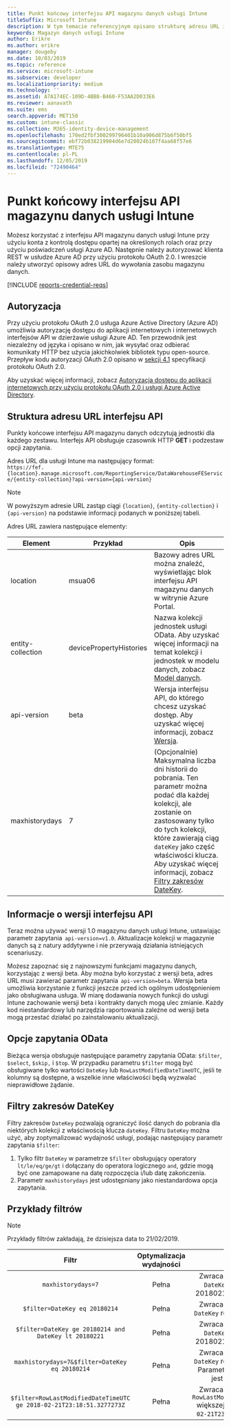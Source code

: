 ```yaml
---
title: Punkt końcowy interfejsu API magazynu danych usługi Intune
titleSuffix: Microsoft Intune
description: W tym temacie referencyjnym opisano strukturę adresu URL interfejsu API magazynu danych usługi Microsoft Intune. Podano też przykłady filtrów.
keywords: Magazyn danych usługi Intune
author: Erikre
ms.author: erikre
manager: dougeby
ms.date: 10/03/2019
ms.topic: reference
ms.service: microsoft-intune
ms.subservice: developer
ms.localizationpriority: medium
ms.technology: ''
ms.assetid: A7A174EC-109D-4BB8-B460-F53AA2D033E6
ms.reviewer: aanavath
ms.suite: ems
search.appverid: MET150
ms.custom: intune-classic
ms.collection: M365-identity-device-management
ms.openlocfilehash: 170ed2fbf300299796401b10a906d875b6f50bf5
ms.sourcegitcommit: ebf72b038219904d6e7d20024b107f4aa68f57e6
ms.translationtype: MTE75
ms.contentlocale: pl-PL
ms.lasthandoff: 12/05/2019
ms.locfileid: "72490464"
---
```

# <a name="intune-data-warehouse-api-endpoint"></a>Punkt końcowy interfejsu API magazynu danych usługi Intune

Możesz korzystać z interfejsu API magazynu danych usługi Intune przy użyciu konta z kontrolą dostępu opartej na określonych rolach oraz przy użyciu poświadczeń usługi Azure AD. Następnie należy autoryzować klienta REST w usłudze Azure AD przy użyciu protokołu OAuth 2.0. I wreszcie należy utworzyć opisowy adres URL do wywołania zasobu magazynu danych.

[!INCLUDE [reports-credential-reqs](../includes/reports-credential-reqs.md)]

## <a name="authorization"></a>Autoryzacja

Przy użyciu protokołu OAuth 2.0 usługa Azure Active Directory (Azure AD) umożliwia autoryzację dostępu do aplikacji internetowych i internetowych interfejsów API w dzierżawie usługi Azure AD. Ten przewodnik jest niezależny od języka i opisano w nim, jak wysyłać oraz odbierać komunikaty HTTP bez użycia jakichkolwiek bibliotek typu open-source. Przepływ kodu autoryzacji OAuth 2.0 opisano w [sekcji 4.1](https://tools.ietf.org/html/rfc6749#section-4.1) specyfikacji protokołu OAuth 2.0.

Aby uzyskać więcej informacji, zobacz [Autoryzacja dostępu do aplikacji internetowych przy użyciu protokołu OAuth 2.0 i usługi Azure Active Directory](https://docs.microsoft.com/azure/active-directory/develop/active-directory-protocols-oauth-code).

## <a name="api-url-structure"></a>Struktura adresu URL interfejsu API

Punkty końcowe interfejsu API magazynu danych odczytują jednostki dla każdego zestawu. Interfejs API obsługuje czasownik HTTP **GET** i podzestaw opcji zapytania.

Adres URL dla usługi Intune ma następujący format:  
`https://fef.{location}.manage.microsoft.com/ReportingService/DataWarehouseFEService/{entity-collection}?api-version={api-version}`

> [!NOTE]
> W powyższym adresie URL zastąp ciągi `{location}`, `{entity-collection}` i `{api-version}` na podstawie informacji podanych w poniższej tabeli.

Adres URL zawiera następujące elementy:

| Element | Przykład | Opis |
|-------------------|------------|--------------------------------------------------------------------------------------------------------------------|
| location | msua06 | Bazowy adres URL można znaleźć, wyświetlając blok interfejsu API magazynu danych w witrynie Azure Portal. |
| entity-collection | devicePropertyHistories | Nazwa kolekcji jednostek usługi OData. Aby uzyskać więcej informacji na temat kolekcji i jednostek w modelu danych, zobacz [Model danych](reports-ref-data-model.md). |
| api-version | beta | Wersja interfejsu API, do którego chcesz uzyskać dostęp. Aby uzyskać więcej informacji, zobacz [Wersja](reports-api-url.md#api-version-information). |
| maxhistorydays | 7 | (Opcjonalnie) Maksymalna liczba dni historii do pobrania. Ten parametr można podać dla każdej kolekcji, ale zostanie on zastosowany tylko do tych kolekcji, które zawierają ciąg `dateKey` jako część właściwości klucza. Aby uzyskać więcej informacji, zobacz [Filtry zakresów DateKey](reports-api-url.md#datekey-range-filters). |

## <a name="api-version-information"></a>Informacje o wersji interfejsu API

Teraz można używać wersji 1.0 magazynu danych usługi Intune, ustawiając parametr zapytania  `api-version=v1.0`. Aktualizacje kolekcji w magazynie danych są z natury addytywne i nie przerywają działania istniejących scenariuszy.

Możesz zapoznać się z najnowszymi funkcjami magazynu danych, korzystając z wersji beta. Aby można było korzystać z wersji beta, adres URL musi zawierać parametr zapytania  `api-version=beta`. Wersja beta umożliwia korzystanie z funkcji jeszcze przed ich ogólnym udostępnieniem jako obsługiwana usługa. W miarę dodawania nowych funkcji do usługi Intune zachowanie wersji beta i kontrakty danych mogą ulec zmianie. Każdy kod niestandardowy lub narzędzia raportowania zależne od wersji beta mogą przestać działać po zainstalowaniu aktualizacji.

## <a name="odata-query-options"></a>Opcje zapytania OData

Bieżąca wersja obsługuje następujące parametry zapytania OData: `$filter`, `$select`, `$skip,` i `$top`. W przypadku parametru `$filter` mogą być obsługiwane tylko wartości `DateKey` lub `RowLastModifiedDateTimeUTC`, jeśli te kolumny są dostępne, a wszelkie inne właściwości będą wyzwalać nieprawidłowe żądanie.

## <a name="datekey-range-filters"></a>Filtry zakresów DateKey

Filtry zakresów `DateKey` pozwalają ograniczyć ilość danych do pobrania dla niektórych kolekcji z właściwością klucza `dateKey`. Filtru `DateKey` można użyć, aby zoptymalizować wydajność usługi, podając następujący parametr zapytania `$filter`:

1. Tylko filtr `DateKey` w parametrze `$filter` obsługujący operatory `lt/le/eq/ge/gt` i dołączany do operatora logicznego `and`, gdzie mogą być one zamapowane na datę rozpoczęcia i/lub datę zakończenia.
2. Parametr `maxhistorydays` jest udostępniany jako niestandardowa opcja zapytania.<br>

## <a name="filter-examples"></a>Przykłady filtrów

> [!NOTE]
> Przykłady filtrów zakładają, że dzisiejsza data to 21/02/2019.

|                             Filtr                             |           Optymalizacja wydajności           |                                          Opis                                          |
|:--------------------------------------------------------------:|:--------------------------------------------:|:---------------------------------------------------------------------------------------------:|
|    `maxhistorydays=7`                                            |    Pełna                                      |    Zwraca dane o wartości `DateKey` z zakresu od 20180214 do 20180221.                                     |
|    `$filter=DateKey eq 20180214`                                 |    Pełna                                      |    Zwraca dane o wartości `DateKey` równej 20180214.                                                    |
|    `$filter=DateKey ge 20180214 and DateKey lt 20180221`         |    Pełna                                      |    Zwraca dane o wartości `DateKey` z zakresu od 20180214 do 20180220.                                     |
|    `maxhistorydays=7&$filter=DateKey eq 20180214`                |    Pełna                                      |    Zwraca dane o wartości `DateKey` równej 20180214. Parametr `maxhistorydays` jest ignorowany.                            |
|    `$filter=RowLastModifiedDateTimeUTC ge 2018-02-21T23:18:51.3277273Z`                                |    Pełna                                       |    Zwraca dane o wartości `RowLastModifiedDateTimeUTC` większej lub równej `2018-02-21T23:18:51.3277273Z`.                             |

